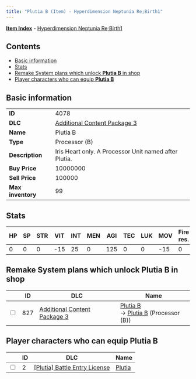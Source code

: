 ```yaml
---
title: "Plutia B (Item) - Hyperdimension Neptunia Re;Birth1"
---
```


[**Item Index**](/neptunia/rb1/item/index.html) - [Hyperdimension Neptunia Re;Birth1](/neptunia/rb1)

## Contents

- [Basic information](#basic-information)
- [Stats](#stats)
- [Remake System plans which unlock **Plutia B** in shop](#remake-system-plans-which-unlock-plutia-b-in-shop)
- [Player characters who can equip **Plutia B**](#player-characters-who-can-equip-plutia-b)

## Basic information

|   |   |
| -- | -- |
| **ID** | 4078 |
| **DLC** | [Additional Content Package 3](/neptunia/rb1/dlc/12-pack3.html) |
| **Name** | Plutia B |
| **Type** | Processor (B) |
| **Description** | Iris Heart only. A Processor Unit named after Plutia. |
| **Buy Price** | 10000000 |
| **Sell Price** | 100000 |
| **Max inventory** | 99 |

## Stats

| HP | SP | STR | VIT | INT | MEN | AGI | TEC | LUK | MOV | Fire res. | Ice res. | Wind res. | Lightning res. |
| -- | -- | --- | --- | --- | --- | --- | --- | --- | --- | --------- | -------- | --------- | -------------- |
| 0 | 0 | 0 | -15 | 25 | 0 | 125 | 0 | 0 | -15 | 0 | 0 | 0 | 0 |

## Remake System plans which unlock **Plutia B** in shop

|    | ID | DLC | Name |
| -- | -- | --- | ---- |
| <input type="checkbox" id="rb1-remake-12-827" class="trackbox" /> | 827 | [Additional Content Package 3](/neptunia/rb1/dlc/12-pack3.html) | [Plutia B](/neptunia/rb1/remake/12-827-plutia-b.html)<br />→ [Plutia B](/neptunia/rb1/item/12-4078-plutia-b.html) (Processor (B)) |

## Player characters who can equip **Plutia B**

|    | ID | DLC | Name |
| -- | -- | --- | ---- |
| <input type="checkbox" id="rb1-player-7-2" class="trackbox" /> | 2 | [[Plutia] Battle Entry License](/neptunia/rb1/dlc/7-plutia.html) | [Plutia](/neptunia/rb1/player/7-2-plutia.html) |